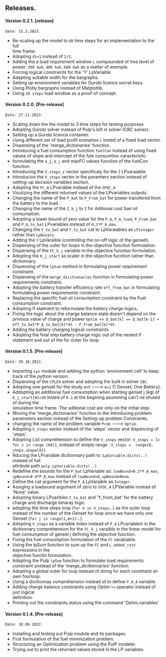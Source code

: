 ## Releases.

#### Version 0.2.1. [release]
   
    Date: 15.3.2023.
   * Re-scaling up the model to `60` time steps for an implementation to the full  
     time frame. 
   * Adopting `dt=1` instead of `2/3`.
   * Adding the a load requirement window `L` compounded of tree level of power: `200 kwh`, 
     `400 kwh`, `600 kwh` as a matter of exemple.
   * Forcing logical constraints for the 'Y' LpVariable. 
   * Adapting suitable width for the bargraphs.
   * Setting up environment variables for Gurobi licence secret keys.
   * Using Plotly bargraphs instead of Matplotlib.
   * Using `10 steps` load window as a proof of concept. 
   
#### Version 0.2.0. [Pre-release]
   
    Date: 27.11.2022.
   * Scaling down the the model to 3 time steps for testing purposes
   * Adopting Gurobi solver instead of Pulp's bilt in solver (CBC solver). 
   * Setting up a Gurobi licence container. 
   * Using different set of load profil scenarios `L` insted of a fixed load vector. 
   * Dispensing of the 'merge_dictionaries' function. 
   * Introducing a fuel consumption function `fuelCon` instead of using fixed values of 
     slope and intercept of the fule consumtion caracteristic.
   * formulating the `a_j`, `b_j` and maxFC values function of the fuelCon function.
   * Introducing the `V_steps_z` vector specificaly for the `Z` LPvaraiable.
   * Introducion the `V_steps` vector in the paramters section instead of setting-up 
     decision variables section.
   * Adopting the `FC_A` LPvariable instead of the `SFOC_A`
   * Visulizing the different returned values of the LPvariables outputs. 
   * Changing the name of the `P_bat` to `P_From_bat` for power transfered from the battery 
     to the load.
   * Changing the name of the `Z_k_j` to `Z` for Aditional cost fuel oil consumption. 
   * Adopting a lower bound of zero value for the `P_A`, `P_A_load`, `P_From_bat` and 
     `P_A_to_bat` LPvariables instead of `0,2*P_A_max`. 
   * Changing the `Y_to_bat` and `Y_to_bat` cat to LpVaraiables as `LPinteger` rather than 
     `LpBinary`. 
   * Adding the `Y` LpVaraible (controlling the on-off logic of the genset).  
   * Dispensing of the outer for loops in the objective function formulation.
   * Dispensing of the `FC_k_j` variable in the objective function formulation. 
   * Adopting the `K_j_start` as scaler in the objective fucntion rather than dictionnary. 
   * Dispensing of the `lpSum` method in formulating power requirement constraint.
   * Dispensing of the `merge_dicitionaries` function in formulating power requirements 
     constraint. 
   * Adopting the battery transfer efficiency rate `eff_from_bat` in formulating   
     formulating 
     power requirements constraint.
   * Replacing the specific fuel oil consumption constraint by the Fuel consumption 
     constraint. 
   * Adopting If statment to reformulate the battery charge logics, 
   * Fixing the logic about the charge balance state doesn't depend on the privious 
     value of charge and power `Optim += Q_bat[k] == Q_bat[k-1] + eff_to_bat*P_A_to_bat[k]*dt - P_From_bat[k]*dt`. 
   * Adding the battery charging logical constraints. 
   * Adopting the final step battery charge logic out of the nested if statement and out of 
     the for outer for loop. 


#### Version 0.1.5. [Pre-release]
 
    Date: 29.10.2022.
   * Importing `sys` module and addiing the python 'environment cell' to keep track of the 
     python version. 
   * Dispensing of the `CPLEX` solver and adopting the built in solver `CBC`. 
   * Adopting one genset for the study `m=5` ---> `m=1` (1 Genset, One Battery). 
   * Addopting an additional fuel consumption when starting genset j (kg) of 
     `K_j_start[0]=30` insted of `0.1` at the begining asumming can't ne shuted of during the  
     simulation time frame. The aditional cost are only on the initial step.
   * Moving the 'merge_dictionaries' function to the Introducing problem parameters section 
     instead of the Setting-up problem Constraints.
   * changing the name of the problem variable `Prob` ---> `Optim`. 
   * Adopting `V_steps` vector instead of the 'steps' vector and dispencing of 'steps'.
   * Adopting List comprehension to define the `V_steps` vector: `V_steps = [x for x in range (60)]`,
     instead of simple range : `V_steps =  range(0, steps.shape[0]`).
   * Rducing the LPvaraible dicitionnary path to :`LpVariable.dicts(..)` instead of full  
     attribute path `pulp.LpVariable.dicts(..)`. 
   * Redefine the bounds for the `P_bat` LpVariable as: `lowBound=0.2*P_A_max`, 
     `upBound=0.9*P_A_max` instead of `lowBound=0`, `upBound=None`.
   * Define the cat argument for the `P_A` LpVaraible as `Integer`. 
   * Assiging a lowbound argument of zero to `SFOC_A` LPVariable instead of 'None' value. 
   * Adopting binary LPvaribles `Y_to_bat` and 'Y_from_bat' for the battery charge and discharge 
     binaray logic.
   * adopting the time steps loop (`for k in V_steps`:..) as the outer loop instead of the 
     number of the Genset for loop since we have only one Genset (`for j in range(1,m+1)`:..). 
   * Adopting `V_steps` as a variable index instead of `P_A` LPvariablein in the  
     dictionnary comprehension for the `FC_k_j` varaible in the linear model for fuel 
     consumption of genset j defining the objective function.
   * Fixing the fuel consumption formulation of the `FC` varabiable.
   * Using the lpSum function to sum up the `FC` and `L_added_cost` expressions in the   
     objective functin formulation. 
   * Adopting the Pulp `lpSum` function to formulate load requirements constraint unstead 
     of the 'merge_dicitionnaries' function. 
   * Adopting a global outer for loop instead of doing for each constraint an own foorloop. 
   * Using a dicitionnay comprehension instead of to define `P_A_A` variable.
   * Adding charge balance constraints using Optim `+=` operator instead of just logical   
     definition.
   * Printing out the constraints status using the command 'Optim.variables'
      
#### Version 0.1.4. [Pre-release]

    Date: 18.09.2022.
   * Installing and testing out Pulp module and its packages.
   * First formulation of the fuel minimization problem.
   * Structuring an Optimization problem using the PulP modeler. 
   * Trying out to print the returned values stored in the LP variables. 
   



   
   
   
